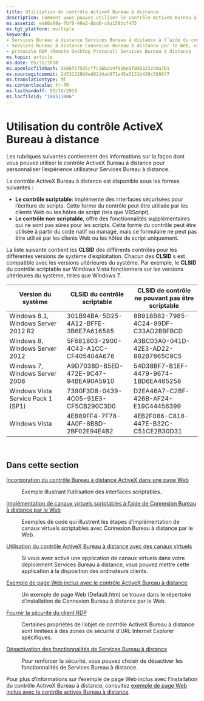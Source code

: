 ```yaml
---
title: Utilisation du contrôle ActiveX Bureau à distance
description: Comment vous pouvez utiliser le contrôle ActiveX Bureau à distance pour personnaliser l’expérience utilisateur Services Bureau à distance.
ms.assetid: ea80a99a-7bf6-48e2-8bd0-c9a158bcf475
ms.tgt_platform: multiple
keywords:
- Services Bureau à distance Services Bureau à distance à l’aide du contrôle ActiveX Bureau à distance
- Services Bureau à distance Connexion Bureau à distance par le Web, utilisation
- protocole RDP (Remote Desktop Protocol) Services Bureau à distance
ms.topic: article
ms.date: 05/31/2018
ms.openlocfilehash: 5b06f575d5cffc16bd19f6bbe5fd4b3237dda7b1
ms.sourcegitcommit: 2d531328b6ed82d4ad971a45a5131b430c5866f7
ms.translationtype: MT
ms.contentlocale: fr-FR
ms.lasthandoff: 09/16/2019
ms.locfileid: "106511006"
---
```

# <a name="using-the-remote-desktop-activex-control"></a>Utilisation du contrôle ActiveX Bureau à distance

Les rubriques suivantes contiennent des informations sur la façon dont vous pouvez utiliser le contrôle ActiveX Bureau à distance pour personnaliser l’expérience utilisateur Services Bureau à distance.

Le contrôle ActiveX Bureau à distance est disponible sous les formes suivantes :

-   **Le contrôle scriptable**: implémente des interfaces sécurisées pour l’écriture de scripts. Cette forme du contrôle peut être utilisée par les clients Web ou les hôtes de script (tels que VBScript).
-   **Le contrôle non scriptable**, offre des fonctionnalités supplémentaires qui ne sont pas sûres pour les scripts. Cette forme du contrôle peut être utilisée à partir du code natif ou managé, mais ce formulaire ne peut pas être utilisé par les clients Web ou les hôtes de script uniquement.

La liste suivante contient les **CLSID** des différents contrôles pour les différentes versions de système d’exploitation. Chacun des **CLSID** s est compatible avec les versions ultérieures du système. Par exemple, le **CLSID** du contrôle scriptable sur Windows Vista fonctionnera sur les versions ultérieures du système, telles que Windows 7.



| Version du système                          | CLSID du contrôle scriptable             | CLSID de contrôle ne pouvant pas être scriptable          |
|-----------------------------------------|--------------------------------------|--------------------------------------|
| Windows 8.1, Windows Server 2012 R2     | 301B94BA-5D25-4A12-BFFE-3B6E7A616585 | 8B918B82-7985-4C24-89DF-C33AD2BBFBCD |
| Windows 8, Windows Server 2012          | 5F681803-2900-4C43-A1CC-CF405404A676 | A3BC03A0-041D-42E3-AD22-882B7865C9C5 |
| Windows 7, Windows Server 2008          | A9D7038D-B5ED-472E-9C47-94BEA90A5910 | 54D38BF7-B1EF-4479-9674-1BD6EA465258 |
| Windows Vista Service Pack 1 (SP1) | 7390F3D8-0439-4C05-91E3-CF5CB290C3D0 | D2EA46A7-C2BF-426B-AF24-E19C44456399 |
| Windows Vista                           | 4EB89FF4-7F78-4A0F-8B8D-2BF02E94E4B2 | 4EB2F086-C818-447E-B32C-C51CE2B30D31 |



 

## <a name="in-this-section"></a>Dans cette section

<dl> <dt>

[Incorporation du contrôle Bureau à distance ActiveX dans une page Web](embedding-the-remote-desktop-activex-control-in-a-web-page.md)
</dt> <dd>

Exemple illustrant l’utilisation des interfaces scriptables.

</dd> <dt>

[Implémentation de canaux virtuels scriptables à l’aide de Connexion Bureau à distance par le Web](implementing-scriptable-virtual-channels-using-remote-desktop-web-connection.md)
</dt> <dd>

Exemples de code qui illustrent les étapes d’implémentation de canaux virtuels scriptables avec Connexion Bureau à distance par le Web.

</dd> <dt>

[Utilisation du contrôle ActiveX Bureau à distance avec des canaux virtuels](using-the-remote-desktop-activex-control-with-virtual-channels.md)
</dt> <dd>

Si vous avez activé une application de canaux virtuels dans votre déploiement Services Bureau à distance, vous pouvez mettre cette application à la disposition des ordinateurs clients.

</dd> <dt>

[Exemple de page Web inclus avec le contrôle ActiveX Bureau à distance](sample-web-page-included-with-the-remote-desktop-activex-control.md)
</dt> <dd>

Un exemple de page Web (Default.htm) se trouve dans le répertoire d’installation de Connexion Bureau à distance par le Web.

</dd> <dt>

[Fournir la sécurité du client RDP](providing-for-rdp-client-security.md)
</dt> <dd>

Certaines propriétés de l’objet de contrôle ActiveX Bureau à distance sont limitées à des zones de sécurité d’URL Internet Explorer spécifiques.

</dd> <dt>

[Désactivation des fonctionnalités de Services Bureau à distance](disabling-terminal-services-features.md)
</dt> <dd>

Pour renforcer la sécurité, vous pouvez choisir de désactiver les fonctionnalités de Services Bureau à distance.

</dd> </dl>

Pour plus d’informations sur l’exemple de page Web inclus avec l’installation du contrôle ActiveX Bureau à distance, consultez [exemple de page Web inclus avec le contrôle activex Bureau à distance](sample-web-page-included-with-the-remote-desktop-activex-control.md).

 

 




